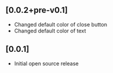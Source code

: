 ## [0.0.2+pre-v0.1]

* Changed default color of close button
* Changed default color of text

## [0.0.1]

* Initial open source release
